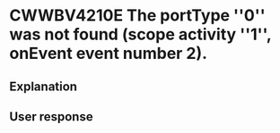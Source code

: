 # CWWBV4210E The portType ''0'' was not found (scope activity ''1'', onEvent event number 2).

## Explanation

## User response